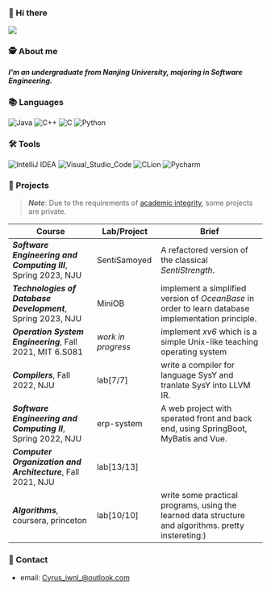 ### 👋 Hi there 
![](https://visitor-badge.glitch.me/badge?page_id=Cyrus-iwnl.readme)

### 🕵 About me
_**I'm an undergraduate from Nanjing University, majoring in Software Engineering.**_

### 📚 Languages
![Java](https://img.shields.io/badge/-Java-FC801D?style=flat&logo=java&logoColor=white)
![C++](https://img.shields.io/badge/-C++-FE2857?style=flat&logo=c%2B%2B&logoColor=white)
![C](https://img.shields.io/badge/-DD1265?style=flat&logo=c&logoColor=white)
![Python](https://img.shields.io/badge/-Python-FDB60D?style=flat&logo=python&logoColor=white)

### 🛠 Tools
![IntelliJ IDEA](https://img.shields.io/badge/-IntelliJ_IDEA-FE2857?style=flat&logo=IntelliJIDEA&logoColor=white)
![Visual_Studio_Code](https://img.shields.io/badge/-Visual_Studio_Code-white?style=flat&logo=VisualStudioCode&logoColor=087CFA)
![CLion](https://img.shields.io/badge/-CLion-087CFA?style=flat&logo=CLion&logoColor=white)
![Pycharm](https://img.shields.io/badge/-Pycharm-21D789?style=flat&logo=Pycharm&logoColor=white)

### 🔬 Projects
> ***Note***: Due to the requirements of [academic integrity](https://integrity.mit.edu/), some projects are private. 

| Course                                                       | Lab/Project        | Brief                                                        |
| ------------------------------------------------------------ | ------------------ | ------------------------------------------------------------ |
| ***Software Engineering and Computing III***, Spring 2023, NJU | SentiSamoyed       | A refactored version of the classical *SentiStrength*.       |
| ***Technologies of Database Development***, Spring 2023, NJU | MiniOB             | implement a simplified version of *OceanBase* in order to learn database implementation principle. |
| ***Operation System Engineering***, Fall 2021, MIT 6.S081    | *work in progress* | implement *xv6* which is a simple Unix-like teaching operating system |
| ***Compilers***, Fall 2022, NJU                              | lab[7/7]           | write a compiler for language SysY and tranlate SysY into LLVM IR. |
| ***Software Engineering and Computing II***, Spring 2022, NJU | erp-system         | A web project with sperated front and back end, using SpringBoot, MyBatis and Vue. |
| ***Computer Organization and Architecture***, Fall 2021, NJU | lab[13/13]         |                                                              |
| ***Algorithms***, coursera, princeton                        | lab[10/10]         | write some practical programs, using the learned data structure and algorithms. pretty instereting:) |

### 📧 Contact
+ email: Cyrus_iwnl_@outlook.com
